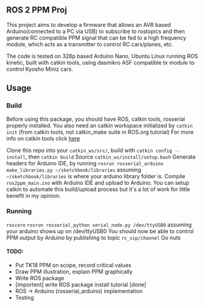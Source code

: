 ## ROS 2 PPM Proj
This project aims to develop a firmware that allows an AVR based Arduino(connected to a PC via USB) to subscribe to rostopics and then generate RC compatible PPM signal that can be fed to a high frequency module, which acts as a transmitter to control RC cars/planes, etc.

The code is tested on 328p based Arduino Nano, Ubuntu Linux running ROS kinetic, built with catkin tools, using dasmikro ASF compatible tx module to control Kyosho Miniz cars.

## Usage

### Build
Before using this package, you should have ROS, catkin tools, rosserial properly installed. 
You also need an catkin workspace initialized by `catkin init` (from catkin tools, not catkin_make suite in ROS.org tutorial)
For more info on catkin tools click [here](https://catkin-tools.readthedocs.io/en/latest/index.html)

Clone this repo into your `catkin_ws/src/`, build with `catkin config --install`, then `catkin build`
Source `catkin_ws/install/setup.bash`
Generate headers for Arduino IDE, by running `rosrun rosserial_arduino make_libraries.py ~/sketchbook/libraries` assuming `~/sketchbook/libraries` is where your arduino library folder is.
Compile `ros2ppm_main.ino` with Arduino IDE and upload to Arduino. 
You can setup catkin to automate this build/upload process but it's a lot of work for little benefit in my opinion.

### Running
`roscore`
`rosrun rosserial_python serial_node.py /dev/ttyUSB0` assuming your arduino shows up on /dev/ttyUSB0
You should now be able to control PPM output by Arduino by publishing to topic `rc_vip/channel`
Go nuts



#### TODO:
* Put TK18 PPM on scope, record critical values
* Draw PPM illustration, explain PPM graphically
* Write ROS package
* [importent] write ROS package install tutorial [done]
* ROS -> Arduino (rosserial_arduino) implementation
* Testing
